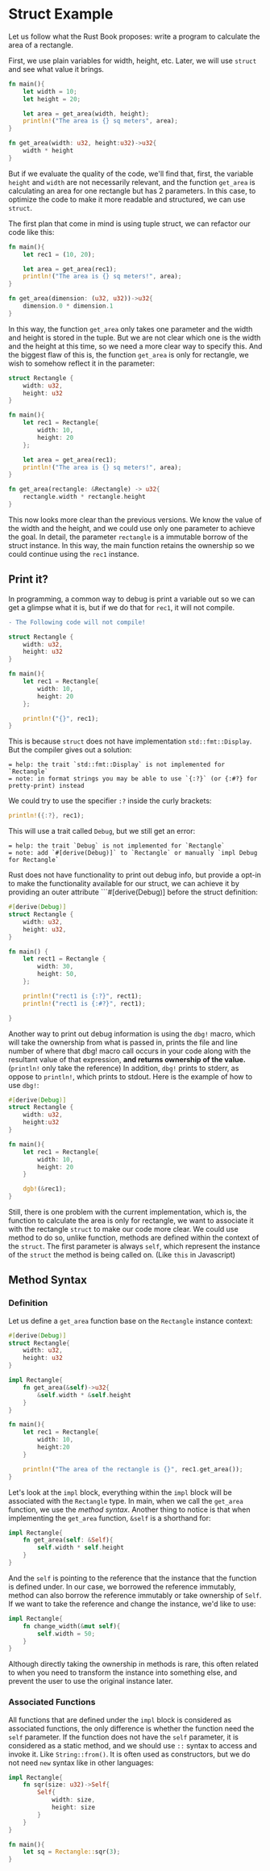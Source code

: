 # Struct Example

Let us follow what the Rust Book proposes: write a program to calculate the area of a rectangle.

First, we use plain variables for width, height, etc. Later, we will use ```struct``` and see what value it brings.

```rust
fn main(){
    let width = 10;
    let height = 20;

    let area = get_area(width, height);
    println!("The area is {} sq meters", area);
}

fn get_area(width: u32, height:u32)->u32{
    width * height
}
```

But if we evaluate the quality of the code, we'll find that, first, the variable ```height``` and ```width``` are not necessarily relevant, and the function ```get_area``` is calculating an area for one rectangle but has 2 parameters. In this case, to optimize the code to make it more readable and structured, we can use ```struct```.

The first plan that come in mind is using tuple struct, we can refactor our code like this:

```rust
fn main(){
    let rec1 = (10, 20);

    let area = get_area(rec1);
    println!("The area is {} sq meters!", area);
}

fn get_area(dimension: (u32, u32))->u32{
    dimension.0 * dimension.1
}
```

In this way, the function ```get_area``` only takes one parameter and the width and height is stored in the tuple. But we are not clear which one is the width and the height at this time, so we need a more clear way to specify this. And the biggest flaw of this is, the function ```get_area``` is only for rectangle, we wish to somehow reflect it in the parameter:

```rust
struct Rectangle {
    width: u32,
    height: u32
}

fn main(){
    let rec1 = Rectangle{
        width: 10,
        height: 20
    };

    let area = get_area(rec1);
    println!("The area is {} sq meters!", area);
}

fn get_area(rectangle: &Rectangle) -> u32{
    rectangle.width * rectangle.height
}
```

This now looks more clear than the previous versions. We know the value of the width and the height, and we could use only one parameter to achieve the goal. In detail, the parameter ```rectangle``` is a immutable borrow of the struct instance. In this way, the main function retains the ownership so we could continue using the ```rec1``` instance.

## Print it?

In programming, a common way to debug is print a variable out so we can get a glimpse what it is, but if we do that for ```rec1```, it will not compile.

```diff
- The Following code will not compile!
```

```rust
struct Rectangle {
    width: u32,
    height: u32
}

fn main(){
    let rec1 = Rectangle{
        width: 10,
        height: 20
    };

    println!("{}", rec1);
}
```

This is because ```struct``` does not have implementation ```std::fmt::Display```. But the compiler gives out a solution:

```stdout
= help: the trait `std::fmt::Display` is not implemented for `Rectangle`
= note: in format strings you may be able to use `{:?}` (or {:#?} for pretty-print) instead
```

We could try to use the specifier ```:?``` inside the curly brackets:

```rust
println!({:?}, rec1);
```

This will use a trait called ```Debug```, but we still get an error:

```stdout
= help: the trait `Debug` is not implemented for `Rectangle`
= note: add `#[derive(Debug)]` to `Rectangle` or manually `impl Debug for Rectangle`
```

Rust does not have functionality to print out debug info, but provide a opt-in to make the functionality available for our struct, we can achieve it by providing an outer attribute ```#[derive(Debug)] before the struct definition:

```rust
#[derive(Debug)]
struct Rectangle {
    width: u32,
    height: u32,
}

fn main() {
    let rect1 = Rectangle {
        width: 30,
        height: 50,
    };

    println!("rect1 is {:?}", rect1);
    println!("rect1 is {:#?}", rect1);

}
```

Another way to print out debug information is using the ```dbg!``` macro, which will take the ownership from what is passed in, prints the file and line number of where that dbg! macro call occurs in your code along with the resultant value of that expression, **and returns ownership of the value.** (```println!``` only take the reference) In addition, ```dbg!``` prints to stderr, as oppose to ```println!```, which prints to stdout. Here is the example of how to use ```dbg!```:

```rust
#[derive(Debug)]
struct Rectangle {
    width: u32,
    height:u32
}

fn main(){
    let rec1 = Rectangle{
        width: 10,
        height: 20
    }

    dgb!(&rec1);
}
```

Still, there is one problem with the current implementation, which is, the function to calculate the area is only for rectangle, we want to associate it with the rectangle ```struct``` to make our code more clear. We could use method to do so, unlike function, methods are defined within the context of the ```struct```. The first parameter is always ```self```, which represent the instance of the ```struct``` the method is being called on. (Like ```this``` in Javascript)

## Method Syntax

### Definition

Let us define a ```get_area``` function base on the ```Rectangle``` instance context:

```rust
#[derive(Debug)]
struct Rectangle{
    width: u32,
    height: u32
}

impl Rectangle{
    fn get_area(&self)->u32{
        &self.width * &self.height
    }
}

fn main(){
    let rec1 = Rectangle{
        width: 10,
        height:20
    }

    println!("The area of the rectangle is {}", rec1.get_area());
}
```

Let's look at the ```impl``` block, everything within the ```impl``` block will be associated with the ```Rectangle``` type. In main, when we call the ```get_area``` function, we use the *method syntax*. Another thing to notice is that when implementing the ```get_area``` function, ```&self``` is a shorthand for:

```rust
impl Rectangle{
    fn get_area(self: &Self){
        self.width * self.height
    }
}
```

And the ```self``` is pointing to the reference that the instance that the function is defined under. In our case, we borrowed the reference immutably, method can also borrow the reference immutably or take ownership of ```Self```. If we want to take the reference and change the instance, we'd like to use:

```rust
impl Rectangle{
    fn change_width(&mut self){
        self.width = 50;
    }
}
```

Although directly taking the ownership in methods is rare, this often related to when you need to transform the instance into something else, and prevent the user to use the original instance later.

### Associated Functions

All functions that are defined under the ```impl``` block is considered as associated functions, the only difference is whether the function need the ```self``` parameter. If the function does not have the ```self``` parameter, it is considered as a static method, and we should use ```::``` syntax to access and invoke it. Like ```String::from()```. It is often used as constructors, but we do not need ```new``` syntax like in other languages:

```rust
impl Rectangle{
    fn sqr(size: u32)->Self{
        Self{
            width: size,
            height: size
        }
    }
}

fn main(){
    let sq = Rectangle::sqr(3);
}
```
